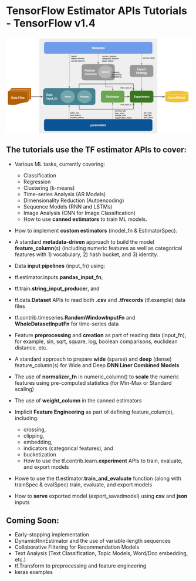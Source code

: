 # TensorFlow Estimator APIs Tutorials - TensorFlow v1.4

<img src="images/exp-api2.png" width="1400" hight="400">

## The tutorials use the TF estimator APIs to cover:

* Various ML tasks, currently covering:
  * Classification
  * Regression
  * Clustering (k-means)
  * Time-series Analysis (AR Models)
  * Dimensionality Reduction (Autoencoding)
  * Sequence Models (RNN and LSTMs)
  * Image Analysis (CNN for Image Classification)
  *  How to use **canned estimators**  to train ML models.

*  How to implement **custom estimators** (model_fn & EstimatorSpec).

*  A standard **metadata-driven** approach to build the model **feature_column**(s) (including numeric features as well as categorical features with 1) vocabulary, 2) hash bucket, and 3) identity.

*  Data **input pipelines** (input_fn) using: 
 * tf.estimator.inputs.**pandas_input_fn**, 
 * tf.train.**string_input_producer**, and 
 * tf.data.**Dataset** APIs to read both **.csv** and **.tfrecords** (tf.example) data files
 * tf.contrib.timeseries.**RandomWindowInputFn** and **WholeDatasetInputFn** for time-series data
 * Feature **preprocessing** and **creation** as part of reading data (input_fn), for example, sin, sqrt, square, log, boolean comparisons, euclidean distance, etc.

*  A standard approach to prepare **wide** (sparse) and **deep** (dense) feature_column(s) for Wide and Deep **DNN Liner Combined Models**

*  The use of **normalizer_fn** in numeric_column() to **scale** the numeric features using pre-computed statistics (for Min-Max or Standard scaling)

* The use of **weight_column** in the canned estimators

* Implicit **Feature Engineering** as part of defining feature_colum(s), including:
  * crossing, 
  * clipping,
  * embedding,
  * indicators (categorical features), and
  * bucketization
  *  How to use the  tf.contrib.learn.**experiment** APIs to train, evaluate, and export models

* Howe to use the tf.estimator.**train_and_evaluate** function (along with trainSpec & evalSpec) train, evaluate, and export models

* How to **serve** exported model (export_savedmodel) using **csv** and **json** inputs

## Coming Soon:
* Early-stopping implementation
* DynamicRnnEstimator and the use of variable-length sequences
* Collaborative Filtering for Recommendation Models
* Text Analysis (Text Classification, Topic Models, Word/Doc embedding, etc.)
* tf.Transform to preprocessing and feature engineering
* keras examples



